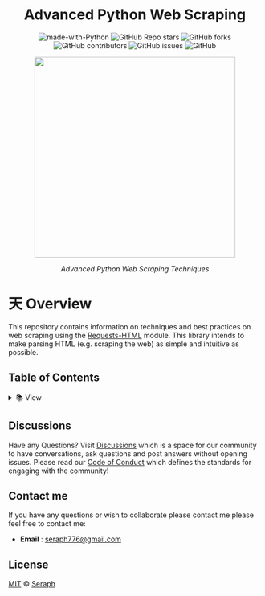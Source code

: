 <div id="top" align="center">

# Advanced Python Web Scraping

![made-with-Python](https://img.shields.io/badge/Python-blue?&logo=python&logoColor=yellow&label=Built%20with&style=for-the-badge&labelColor=grey)
![GitHub Repo stars](https://img.shields.io/github/stars/seraph776/advanced-python-web-scraping?color=yellow&style=for-the-badge&labelColor=grey&label=stars)
![GitHub forks](https://img.shields.io/github/forks/seraph776/advanced-python-web-scraping?color=green&style=for-the-badge&labelColor=grey&label=folksb)
![GitHub contributors](https://img.shields.io/github/contributors/seraph776/advanced-python-web-scraping?color=brightgreen&style=for-the-badge&labelColor=grey&label=Contributors)
![GitHub issues](https://img.shields.io/github/issues-raw/seraph776/advanced-python-web-scraping?color=red&style=for-the-badge&labelColor=grey&label=issues)
![GitHub](https://img.shields.io/github/license/seraph776/advanced-python-web-scraping?color=blue&style=for-the-badge&labelColor=grey&label=License)
 
<img src="https://user-images.githubusercontent.com/72005563/193153931-1d4aec4f-f7ab-4b30-95fb-635ca3e7333c.png" width=400>
  
_Advanced Python Web Scraping Techniques_

</div>

# 天 Overview

This repository contains information on techniques and best practices on web scraping using the [Requests-HTML](https://requests.readthedocs.io/projects/requests-html/en/latest/) module. This library intends to make parsing HTML (e.g. scraping the web) as simple and intuitive as possible.



##  Table of Contents


<details>

- **[About Web Scraping](https://github.com/seraph776/advanced-python-web-scraping/tree/main/content/about-web-scraping)**
- **[How Websites Detect Scraping](https://github.com/seraph776/advanced-python-web-scraping/tree/main/content/how-websites-detect)** 
- **[Common Scraper Traps](https://github.com/seraph776/advanced-python-web-scraping/tree/main/content/common-scraper-traps)**
- **[How to Avoid Detection](https://github.com/seraph776/advanced-python-web-scraping/tree/main/content/how-websites-detect)** 
- **[Requetss-HTML Basics](https://github.com/seraph776/advanced-python-web-scraping/tree/main/content/requests-html-basics)**  
- **[Advanced Techniques](https://github.com/seraph776/advanced-python-web-scraping/tree/main/content/advanced-techniques)**
  - [Enable JavaScript](https://github.com/seraph776/advanced-python-web-scraping/tree/main/content/advanced-techniques/enable-javascript)
  - [Login Authentication](https://github.com/seraph776/advanced-python-web-scraping/tree/main/content/advanced-techniques/login-authentication)
  - [Spoof User Agents](https://github.com/seraph776/advanced-python-web-scraping/tree/main/content/advanced-techniques/spoof-user-agents)
  - [Using Proxies](https://github.com/seraph776/advanced-python-web-scraping/blob/main/content/advanced-techniques/using-proxies-servers/README.md)
- **[CSS Selectors](https://github.com/seraph776/advanced-python-web-scraping/tree/main/content/css-selectors)** 
- **[XPath](https://github.com/seraph776/advanced-python-web-scraping/tree/main/content/xpath)**  
- **[Regex](https://github.com/seraph776/advanced-python-web-scraping/tree/main/content/regex)**  
- **[Logging]( https://github.com/seraph776/advanced-python-web-scraping/tree/main/content/logging)** 
- **[Resources](https://github.com/seraph776/advanced-python-web-scraping/tree/main/resources)** 
 

 
<summary> 📚 View </summary>

</details>


## Discussions

Have any Questions? Visit [Discussions](https://github.com/seraph776/webscrape_template/discussions) which is a space for our community to have conversations, ask questions and post answers without opening issues. Please read our [Code of Conduct](https://github.com/seraph776/webscrape_template/blob/main/CODE-OF-CONDUCT.md) which defines the  standards for engaging with the community!


## Contact me

If you have any questions or wish to collaborate please contact me please feel free to contact me:  

- **Email** : [seraph776@gmail.com](mailto:seraph776@gmail.com)


## License 

[MIT](https://github.com/seraph776/webscrape_template/blob/main/LICENSE) © [Seraph](https://github.com/seraph776) 
